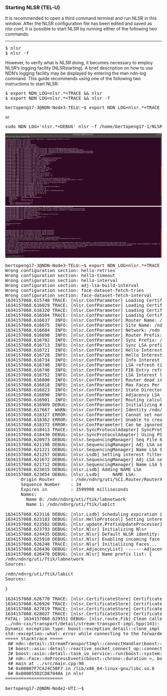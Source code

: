 ### Starting NLSR (TEL-U)
It is recommended to open a third command terminal and run NLSR in this window. After the NLSR configuration file has been edited and saved as nlsr.conf, it is possible to start NLSR by running either of the following two commands:
***
<pre>
$ nlsr
$ nlsr -f <configuration-file>
</pre>

However, to verify what is NLSR doing, it becomes necessary to employ NLSR’s logging facility [NLSRstarting]. A brief description on how to use NDN’s logging facility may be displayed by entering the man ndn-log command. This guide recommends using one of the following two instructions to start NLSR:
<pre>
$ export NDN_LOG=nlsr.*=TRACE && nlsr
$ export NDN_LOG=nlsr.*=TRACE && nlsr -f <configuration-file>
</pre>

<pre>
bertopeng17-3@NDN-Node3-TELU:~$ export NDN_LOG=nlsr.*=TRACE && nlsr -f /home/bertopeng17-3/NLSR/nlsr-telu-5-node.conf 
</pre>

or

<pre>
sudo NDN_LOG='nlsr.*=DEBUG' nlsr -f /home/bertopeng17-1/NLSR/nlsr-telu-5-node.conf
</pre>

![alt img](https://github.com/syaifulahdan/Mini-NDN-Work/blob/main/Assignment%202:NDNrg-Topology/NDNrg-Image-Node2/NLSR-Image-Node2/NLSR-start-node2-1.png)
![alt img](https://github.com/syaifulahdan/Mini-NDN-Work/blob/main/Assignment%202:NDNrg-Topology/NDNrg-Image-Node2/NLSR-Image-Node2/NLSR-start-node2-2.png)


<pre>
bertopeng17-3@NDN-Node3-TELU:~$ export NDN_LOG=nlsr.*=TRACE && nlsr -f /home/bertopeng17-3/NLSR/nlsr-telu.conf 
Wrong configuration section: hello-retries
Wrong configuration section: hello-timeout
Wrong configuration section: hello-interval
Wrong configuration section: adj-lsa-build-interval
Wrong configuration section: face-dataset-fetch-tries
Wrong configuration section: face-dataset-fetch-interval
1634157068.615748 TRACE: [nlsr.ConfParameter] Loading Certificate Name: /ndn/KEY/%C7%96%E1%E8w%C8-%0B/self/v=1633716835538
1634157068.616029 TRACE: [nlsr.ConfParameter] Loading Certificate Name: /ndn/ndnrg/uti/KEY/%D0%93%3F%E6%14%BB%22j/NA/v=1633717793473
1634157068.616320 TRACE: [nlsr.ConfParameter] Loading Certificate Name: /ndn/ndnrg/uti/%C1.Operator/op/KEY/%E8%D08%09%85%EB%FD%1D/NA/v=1633718199068
1634157068.616504 TRACE: [nlsr.ConfParameter] Loading Certificate Name: /ndn/ndnrg/uti/%C1.Router/routerX2/KEY/%26%F7%D1%03m%C04z/NA/v=1633718745400
1634157068.616637  INFO: [nlsr.ConfParameter] Router Name: /%C1.Router/RouterX2
1634157068.616675  INFO: [nlsr.ConfParameter] Site Name: /ndnrg/uti
1634157068.616684  INFO: [nlsr.ConfParameter] Network: /ndn
1634157068.616690  INFO: [nlsr.ConfParameter] Router Prefix: /ndn/ndnrg/uti/%C1.Router/RouterX2
1634157068.616702  INFO: [nlsr.ConfParameter] Sync Prefix: /localhop/ndn/nlsr/sync/v=10
1634157068.616713  INFO: [nlsr.ConfParameter] Sync LSA prefix: /localhop/ndn/nlsr/LSA
1634157068.616721  INFO: [nlsr.ConfParameter] Hello Interest retry number: 3
1634157068.616728  INFO: [nlsr.ConfParameter] Hello Interest resend second: 1
1634157068.616734  INFO: [nlsr.ConfParameter] Info Interest interval: 60
1634157068.616740  INFO: [nlsr.ConfParameter] LSA refresh time: 1800
1634157068.616746  INFO: [nlsr.ConfParameter] FIB Entry refresh time: 3600
1634157068.616752  INFO: [nlsr.ConfParameter] LSA Interest lifetime: 4 seconds
1634157068.616800  INFO: [nlsr.ConfParameter] Router dead interval: 3600
1634157068.616818  INFO: [nlsr.ConfParameter] Max Faces Per Prefix: 3
1634157068.616823  INFO: [nlsr.ConfParameter] State Directory: /var/lib/nlsr
1634157068.616890  INFO: [nlsr.ConfParameter] Adjacency LSA build interval:  10
1634157068.616901  INFO: [nlsr.ConfParameter] Routing calculation interval:  15
1634157068.616909 DEBUG: [nlsr.ConfParameter] Initializing Key ...
1634157068.617667  WARN: [nlsr.ConfParameter] Identity /ndn/ndnrg/uti/%C1.Router/RouterX2/nlsr does not exist
1634157068.618327 ERROR: [nlsr.ConfParameter] Cannot set non-existing identity `/ndn/ndnrg/uti/%C1.Router/RouterX2/nlsr` as default
1634157068.618362 ERROR: [nlsr.ConfParameter] Unable to create identity, NLSR will run without security!
1634157068.618372 ERROR: [nlsr.ConfParameter] Can be ignored if running in non-production environments.
1634157068.618413 TRACE: [nlsr.SyncProtocolAdapter] SyncProtocol value: 0
1634157068.618430 DEBUG: [nlsr.SyncProtocolAdapter] Using PSync
1634157068.620973 DEBUG: [nlsr.SequencingManager] Seq File Name: /var/lib/nlsr/nlsrSeqNo.txt
1634157068.621198 DEBUG: [nlsr.SequencingManager] Adj LSA seq no: 30
1634157068.621221 DEBUG: [nlsr.SequencingManager] Name LSA Seq no: 33
1634157068.621257 DEBUG: [nlsr.Lsdb] Setting interest filter for LsaPrefix: /localhop/ndn/nlsr/LSA
1634157068.621672 DEBUG: [nlsr.SequencingManager] Adj LSA seq no: 30
1634157068.621712 DEBUG: [nlsr.SequencingManager] Name LSA Seq no: 34
1634157068.623015 DEBUG: [nlsr.Lsdb] Adding NAME LSA
1634157068.623054 DEBUG: [nlsr.Lsdb]     NAME LSA:
      Origin Router      : /ndn/ndnrg/uti/%C1.Router/RouterX2
      Sequence Number    : 34
      Expires in         : 3599998 milliseconds
      Names:
        Name 0: /ndn/ndnrg/uti/ftik/labnetwork
        Name 1: /ndn/ndnrg/uti/ftik/labict

1634157068.623116 DEBUG: [nlsr.Lsdb] Scheduling expiration in: 1810 seconds for /ndn/ndnrg/uti/%C1.Router/RouterX2
1634157068.623183 DEBUG: [nlsr.HelloProtocol] Setting interest filter for Hello interest: /ndn/ndnrg/uti/%C1.Router/RouterX2/nlsr/INFO
1634157068.623582 DEBUG: [nlsr.update.PrefixUpdateProcessor] Setting dispatcher to capture Interests for: /localhost/nlsr/prefix-update
1634157068.623793 DEBUG: [nlsr.Nlsr] Initializing Nlsr
1634157068.624435 DEBUG: [nlsr.Nlsr] Default NLSR identity: /
1634157068.625910 DEBUG: [nlsr.Nlsr] Enabling incoming face id indication for local face.
1634157068.626248 TRACE: [nlsr.Nlsr] Initializing Faces...
1634157068.626436 DEBUG: [nlsr.AdjacencyList] -------Adjacency List--------
1634157068.626470 DEBUG: [nlsr.Nlsr] Name prefix list: {
/ndn/ndnrg/uti/ftik/labnetwork
Sources:
  
/ndn/ndnrg/uti/ftik/labict
Sources:
  
}

1634157068.626770 TRACE: [nlsr.CertificateStore] Certificate inserted successfully
1634157068.626920 TRACE: [nlsr.CertificateStore] Certificate inserted successfully
1634157068.627819 TRACE: [nlsr.CertificateStore] Certificate inserted successfully
1634157068.628027 TRACE: [nlsr.CertificateStore] Certificate inserted successfully
FATAL: 1634157068.629551 DEBUG: [nlsr.route.Fib] Clean called
../ndn-cxx/transport/detail/stream-transport-impl.hpp(143): Throw in function connectHandler
Dynamic exception type: boost::exception_detail::clone_impl<boost::exception_detail::error_info_injector<ndn::Transport::Error> >
std::exception::what: error while connecting to the forwarder (No such file or directory)
===== Stacktrace =====
 0# ndn::detail::StreamTransportImpl<ndn::UnixTransport, boost::asio::local::stream_protocol>::connectHandler(boost::system::error_code const&) at ../ndn-cxx/transport/detail/stream-transport-impl.hpp:143
 1# boost::asio::detail::reactive_socket_connect_op<ndn::detail::StreamTransportImpl<ndn::UnixTransport, boost::asio::local::stream_protocol>::connect(boost::asio::local::basic_endpoint<boost::asio::local::stream_protocol> const&)::{lambda(auto:1 const&)#2}>::do_complete(boost::asio::detail::task_io_service*, boost::asio::detail::task_io_service_operation*, boost::system::error_code const&, unsigned long) at /usr/include/boost/asio/detail/reactive_socket_connect_op.hpp:84
 2# boost::asio::detail::task_io_service::run(boost::system::error_code&) at /usr/include/boost/asio/detail/impl/task_io_service.ipp:149
 3# ndn::Face::doProcessEvents(boost::chrono::duration<long, boost::ratio<1l, 1000l> >, bool) at ../ndn-cxx/face.cpp:286
 4# main at ../src/main.cpp:98
 5# 0x00007F7CA24C5BF7 in /lib/x86_64-linux-gnu/libc.so.6
 6# 0x000055D2CD87040A in nlsr
======================

bertopeng17-2@NDN-Node2-UTI:~$ 
</pre>


